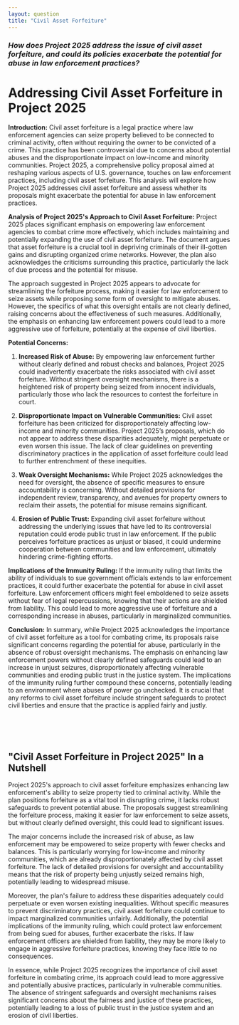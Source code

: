 ```yaml
---
layout: question
title: "Civil Asset Forfeiture"
---
```


### *How does Project 2025 address the issue of civil asset forfeiture, and could its policies exacerbate the potential for abuse in law enforcement practices?*


# Addressing Civil Asset Forfeiture in Project 2025

**Introduction:**
Civil asset forfeiture is a legal practice where law enforcement agencies can seize property believed to be connected to criminal activity, often without requiring the owner to be convicted of a crime. This practice has been controversial due to concerns about potential abuses and the disproportionate impact on low-income and minority communities. Project 2025, a comprehensive policy proposal aimed at reshaping various aspects of U.S. governance, touches on law enforcement practices, including civil asset forfeiture. This analysis will explore how Project 2025 addresses civil asset forfeiture and assess whether its proposals might exacerbate the potential for abuse in law enforcement practices.

**Analysis of Project 2025's Approach to Civil Asset Forfeiture:**
Project 2025 places significant emphasis on empowering law enforcement agencies to combat crime more effectively, which includes maintaining and potentially expanding the use of civil asset forfeiture. The document argues that asset forfeiture is a crucial tool in depriving criminals of their ill-gotten gains and disrupting organized crime networks. However, the plan also acknowledges the criticisms surrounding this practice, particularly the lack of due process and the potential for misuse.

The approach suggested in Project 2025 appears to advocate for streamlining the forfeiture process, making it easier for law enforcement to seize assets while proposing some form of oversight to mitigate abuses. However, the specifics of what this oversight entails are not clearly defined, raising concerns about the effectiveness of such measures. Additionally, the emphasis on enhancing law enforcement powers could lead to a more aggressive use of forfeiture, potentially at the expense of civil liberties.

**Potential Concerns:**
1. **Increased Risk of Abuse:** By empowering law enforcement further without clearly defined and robust checks and balances, Project 2025 could inadvertently exacerbate the risks associated with civil asset forfeiture. Without stringent oversight mechanisms, there is a heightened risk of property being seized from innocent individuals, particularly those who lack the resources to contest the forfeiture in court.

2. **Disproportionate Impact on Vulnerable Communities:** Civil asset forfeiture has been criticized for disproportionately affecting low-income and minority communities. Project 2025’s proposals, which do not appear to address these disparities adequately, might perpetuate or even worsen this issue. The lack of clear guidelines on preventing discriminatory practices in the application of asset forfeiture could lead to further entrenchment of these inequities.

3. **Weak Oversight Mechanisms:** While Project 2025 acknowledges the need for oversight, the absence of specific measures to ensure accountability is concerning. Without detailed provisions for independent review, transparency, and avenues for property owners to reclaim their assets, the potential for misuse remains significant.

4. **Erosion of Public Trust:** Expanding civil asset forfeiture without addressing the underlying issues that have led to its controversial reputation could erode public trust in law enforcement. If the public perceives forfeiture practices as unjust or biased, it could undermine cooperation between communities and law enforcement, ultimately hindering crime-fighting efforts.

**Implications of the Immunity Ruling:**
If the immunity ruling that limits the ability of individuals to sue government officials extends to law enforcement practices, it could further exacerbate the potential for abuse in civil asset forfeiture. Law enforcement officers might feel emboldened to seize assets without fear of legal repercussions, knowing that their actions are shielded from liability. This could lead to more aggressive use of forfeiture and a corresponding increase in abuses, particularly in marginalized communities.

**Conclusion:**
In summary, while Project 2025 acknowledges the importance of civil asset forfeiture as a tool for combating crime, its proposals raise significant concerns regarding the potential for abuse, particularly in the absence of robust oversight mechanisms. The emphasis on enhancing law enforcement powers without clearly defined safeguards could lead to an increase in unjust seizures, disproportionately affecting vulnerable communities and eroding public trust in the justice system. The implications of the immunity ruling further compound these concerns, potentially leading to an environment where abuses of power go unchecked. It is crucial that any reforms to civil asset forfeiture include stringent safeguards to protect civil liberties and ensure that the practice is applied fairly and justly.

<br><br><br>

## <span id="nutshell">"Civil Asset Forfeiture in Project 2025" In a Nutshell</span>

Project 2025's approach to civil asset forfeiture emphasizes enhancing law enforcement's ability to seize property tied to criminal activity. While the plan positions forfeiture as a vital tool in disrupting crime, it lacks robust safeguards to prevent potential abuse. The proposals suggest streamlining the forfeiture process, making it easier for law enforcement to seize assets, but without clearly defined oversight, this could lead to significant issues.

The major concerns include the increased risk of abuse, as law enforcement may be empowered to seize property with fewer checks and balances. This is particularly worrying for low-income and minority communities, which are already disproportionately affected by civil asset forfeiture. The lack of detailed provisions for oversight and accountability means that the risk of property being unjustly seized remains high, potentially leading to widespread misuse.

Moreover, the plan's failure to address these disparities adequately could perpetuate or even worsen existing inequalities. Without specific measures to prevent discriminatory practices, civil asset forfeiture could continue to impact marginalized communities unfairly. Additionally, the potential implications of the immunity ruling, which could protect law enforcement from being sued for abuses, further exacerbate the risks. If law enforcement officers are shielded from liability, they may be more likely to engage in aggressive forfeiture practices, knowing they face little to no consequences.

In essence, while Project 2025 recognizes the importance of civil asset forfeiture in combating crime, its approach could lead to more aggressive and potentially abusive practices, particularly in vulnerable communities. The absence of stringent safeguards and oversight mechanisms raises significant concerns about the fairness and justice of these practices, potentially leading to a loss of public trust in the justice system and an erosion of civil liberties.
